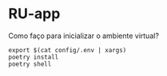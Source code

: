 # RU-app

Como faço para inicializar o ambiente virtual?

```console
export $(cat config/.env | xargs) 
poetry install
poetry shell
```